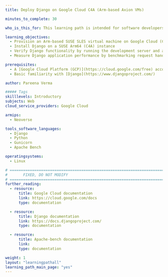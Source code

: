 ```yaml
---
title: Deploy Django on Google Cloud C4A (Arm-based Axion VMs)

minutes_to_complete: 30

who_is_this_for: This learning path is intended for software developers deploying and optimizing Django-based web applications on Linux/Arm64 environments, specifically using Google Cloud C4A virtual machines powered by Axion processors.

learning_objectives:
  - Provision an Arm-based SUSE SLES virtual machine on Google Cloud (C4A with Axion processors)
  - Install Django on a SUSE Arm64 (C4A) instance
  - Verify Django functionality by running the development server and accessing the default welcome page on the Arm64 VM  
  - Measure Django application performance by benchmarking request handling throughput and latency using the official ApacheBench (ab) tool with Gunicorn on Arm64 (Aarch64)

prerequisites:
  - A [Google Cloud Platform (GCP)](https://cloud.google.com/free) account with billing enabled  
  - Basic familiarity with [Django](https://www.djangoproject.com/)

author: Pareena Verma

##### Tags
skilllevels: Introductory
subjects: Web
cloud_service_providers: Google Cloud

armips:
  - Neoverse

tools_software_languages:
  - Django
  - Python
  - Gunicorn
  - Apache Bench

operatingsystems:
  - Linux

# ================================================================================
#       FIXED, DO NOT MODIFY
# ================================================================================
further_reading:
  - resource:
      title: Google Cloud documentation
      link: https://cloud.google.com/docs
      type: documentation

  - resource:
      title: Django documentation
      link: https://docs.djangoproject.com/
      type: documentation

  - resource:
      title: Apache-bench documentation
      link: 
      type: documentation

weight: 1
layout: "learningpathall"
learning_path_main_page: "yes"
---
```

